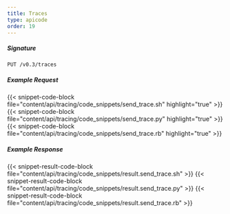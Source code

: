 ```yaml
---
title: Traces
type: apicode
order: 19
---
```


##### Signature
`PUT /v0.3/traces`

##### Example Request

{{< snippet-code-block file="content/api/tracing/code_snippets/send_trace.sh" highlight="true" >}}
{{< snippet-code-block file="content/api/tracing/code_snippets/send_trace.py" highlight="true" >}}
{{< snippet-code-block file="content/api/tracing/code_snippets/send_trace.rb" highlight="true" >}}

##### Example Response

{{< snippet-result-code-block file="content/api/tracing/code_snippets/result.send_trace.sh" >}}
{{< snippet-result-code-block file="content/api/tracing/code_snippets/result.send_trace.py" >}}
{{< snippet-result-code-block file="content/api/tracing/code_snippets/result.send_trace.rb" >}}